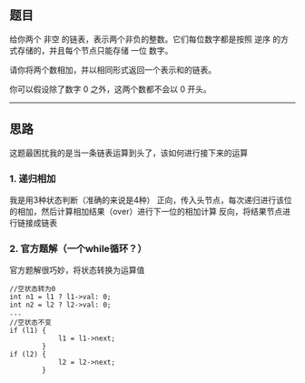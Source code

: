 ## 题目
给你两个 非空 的链表，表示两个非负的整数。它们每位数字都是按照 逆序 的方式存储的，并且每个节点只能存储 一位 数字。

请你将两个数相加，并以相同形式返回一个表示和的链表。

你可以假设除了数字 0 之外，这两个数都不会以 0 开头。

***
## 思路
这题最困扰我的是当一条链表运算到头了，该如何进行接下来的运算

### 1. 递归相加
我是用3种状态判断（准确的来说是4种）
正向，传入头节点，每次递归进行该位的相加，然后计算相加结果（over）进行下一位的相加计算
反向，将结果节点进行链接成链表
### 2. 官方题解（一个while循环？）
官方题解很巧妙，将状态转换为运算值
```
//空状态转为0
int n1 = l1 ? l1->val: 0;
int n2 = l2 ? l2->val: 0;
...
//空状态不变
if (l1) {
            l1 = l1->next;
        }
if (l2) {
            l2 = l2->next;
        }

```
